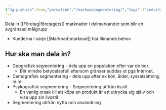 ```yaml
---
{"dg-publish":true,"permalink":"/marknadsegmentering/","tags":["industriellekonomi"]}
---
```




Dela in [[Företag\|företagets]] marknader i delmarkander som blir en avgränsad målgrupp
* Kunderna i varje [[Marknad\|marknad]] har liknande behov

## Hur ska man dela in?
* Geografisk segmentering - dela upp en population efter var de bor.
	* Blir mindre betydelsefull eftersom gränser suddas ut pga Internet.
* Demografisk segmentering - dela upp efter ex kön, ålder, sysselsättning m.m
* Psykografisk segmentering - Segmentering utifrån lisstil
	* En vanlig orsak till att köpa en produkt är ett uttrycka sig själv och visa upp sin livsstil
* Segmentering utifrån nytta och användning